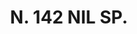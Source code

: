 ---
title: "N. 142 NIL SP."
plant-name: "N. 142."
plant-number: "142"
plant-xml: "/assets/xml/plant142.xml"
plant-img1: "/assets/img/plant142_verso.jpg"
plant-img2: "/assets/img/plant142.jpg"
plant-title: "N. 142 NIL SP."
plant-taxon-link: ""
plant-taxon-content: ""
layout: single-xml
---